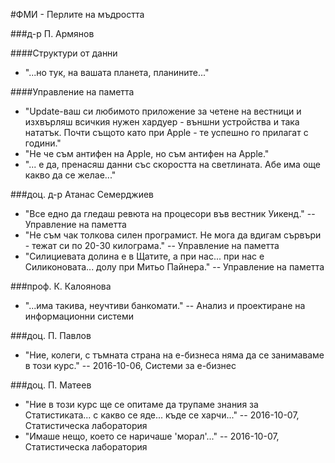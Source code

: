 #ФМИ - Перлите на мъдростта

###д-р П. Армянов

####Структури от данни

* "...но тук, на вашата планета, планините..."

####Управление на паметта

* "Update-ваш си любимото приложение за четене на вестници и изхвърляш всичкия нужен хардуер - външни устройства и така нататък. Почти същото като при Apple - те успешно го прилагат с години."
* "Не че съм антифен на Apple, но съм антифен на Apple."
* "... е да, пренасяш данни със скоростта на светлината. Абе има още какво да се желае..."

###доц. д-р Атанас Семерджиев

* "Все едно да гледаш ревюта на процесори във вестник Уикенд." -- Управление на паметта
* "Не съм чак толкова силен програмист. Не мога да вдигам сървъри - тежат си по 20-30 килограма." -- Управление на паметта
* "Силициевата долина е в Щатите, а при нас... при нас е Силиконовата... долу при Митьо Пайнера." -- Управление на паметта

###проф. К. Калоянова

* "...има такива, неучтиви банкомати." -- Анализ и проектиране на информационни системи

###доц. П. Павлов

* "Ние, колеги, с тъмната страна на е-бизнеса няма да се занимаваме в този курс." -- 2016-10-06, Системи за е-бизнес

###доц. П. Матеев

* "Ние в този курс ще се опитаме да трупаме знания за Статистиката... с какво се яде... къде се харчи..." -- 2016-10-07, Статистическа лаборатория
* "Имаше нещо, което се наричаше 'морал'..." -- 2016-10-07, Статистическа лаборатория
